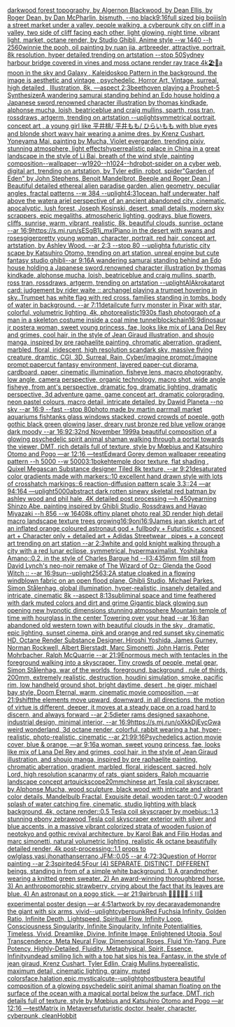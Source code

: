 [darkwood forest topography, by Algernon Blackwood, by Dean Ellis, by Roger Dean, by Dan McPharlin, bismuth, --no black](https://www.ebank.nz/aiartgenerator?category=darkwood%20forest%20topography%2C%20by%20Algernon%20Blackwood%2C%20by%20Dean%20Ellis%2C%20by%20Roger%20Dean%2C%20by%20Dan%20McPharlin%2C%20bismuth%2C%20--no%20black)[9:16](https://www.ebank.nz/aiartgenerator?category=9%3A16)[full sized big boiiis](https://www.ebank.nz/aiartgenerator?category=full%20sized%20big%20boiiis)[In a street market under a valley, people walking, a cyberpunk city on cliff in a valley, two side of cliff facing each other, light glowing, night time, vibrant light, market, octane render, by Studio Ghibli, Anime style  --w 1440 --h 2560](https://www.ebank.nz/aiartgenerator?category=In%20a%20street%20market%20under%20a%20valley%2C%20people%20walking%2C%20a%20cyberpunk%20city%20on%20cliff%20in%20a%20valley%2C%20two%20side%20of%20cliff%20facing%20each%20other%2C%20light%20glowing%2C%20night%20time%2C%20vibrant%20light%2C%20market%2C%20octane%20render%2C%20by%20Studio%20Ghibli%2C%20Anime%20style%20%20--w%201440%20--h%202560)[winnie the pooh, oil painting by ruan jia, artbreeder, attractive, portrait, 8k resolution, hyper detailed,trending on artstation --stop 50](https://www.ebank.nz/aiartgenerator?category=winnie%20the%20pooh%2C%20oil%20painting%20by%20ruan%20jia%2C%20artbreeder%2C%20attractive%2C%20portrait%2C%208k%20resolution%2C%20hyper%20detailed%2Ctrending%20on%20artstation%20--stop%2050)[Sydney harbour bridge covered in vines and moss octane render ray trace 4k](https://www.ebank.nz/aiartgenerator?category=Sydney%20harbour%20bridge%20covered%20in%20vines%20and%20moss%20octane%20render%20ray%20trace%204k)[🏖🦑](https://www.ebank.nz/aiartgenerator?category=%F0%9F%8F%96%F0%9F%A6%91)[a moon in the sky and Galaxy , Kaleidoskop Pattern in the background, the image is aesthetic and vintage , psychedelic, Horror Art, Vintage, surreal, high detailed , Illustration, 8k, —aspect 2:3](https://www.ebank.nz/aiartgenerator?category=a%20moon%20in%20the%20sky%20and%20Galaxy%20%2C%20Kaleidoskop%20Pattern%20in%20the%20background%2C%20the%20image%20is%20aesthetic%20and%20vintage%20%2C%20psychedelic%2C%20Horror%20Art%2C%20Vintage%2C%20surreal%2C%20high%20detailed%20%2C%20Illustration%2C%208k%2C%20%E2%80%94aspect%202%3A3)[beethoven playing a Prophet-5 Synthesizer](https://www.ebank.nz/aiartgenerator?category=beethoven%20playing%20a%20Prophet-5%20Synthesizer)[A wandering samurai standing behind an Edo house holding a Japanese sword,renowned character illustration by thomas kindkade, alphonse mucha, loish, beatriceblue and craig mullins, sparth, ross tran, rossdraws, artgerm, trending on artstation --uplight](https://www.ebank.nz/aiartgenerator?category=A%20wandering%20samurai%20standing%20behind%20an%20Edo%20house%20holding%20a%20Japanese%20sword%2Crenowned%20character%20illustration%20by%20thomas%20kindkade%2C%20alphonse%20mucha%2C%20loish%2C%20beatriceblue%20and%20craig%20mullins%2C%20sparth%2C%20ross%20tran%2C%20rossdraws%2C%20artgerm%2C%20trending%20on%20artstation%20--uplight)[symmetrical portrait, concept art , a young girl like 平井桃/ 平井もも/ ひらいもも with blue eyes and blonde short wavy hair wearing a anime dres, by Krenz Cushart, Yoneyama Mai, painting by Mucha, Violet evergarden, trending pixiv, stunning atmosphere, light effects](https://www.ebank.nz/aiartgenerator?category=symmetrical%20portrait%2C%20concept%20art%20%2C%20a%20young%20girl%20like%20%E5%B9%B3%E4%BA%95%E6%A1%83/%20%E5%B9%B3%E4%BA%95%E3%82%82%E3%82%82/%20%E3%81%B2%E3%82%89%E3%81%84%E3%82%82%E3%82%82%20with%20blue%20eyes%20and%20blonde%20short%20wavy%20hair%20wearing%20a%20anime%20dres%2C%20by%20Krenz%20Cushart%2C%20Yoneyama%20Mai%2C%20painting%20by%20Mucha%2C%20Violet%20evergarden%2C%20trending%20pixiv%2C%20stunning%20atmosphere%2C%20light%20effects)[hyperrealistic palace in China in a great landscape in the style of Li Bai, breath of the wind style, painting composition--wallpaper--w1920--h1024--hd](https://www.ebank.nz/aiartgenerator?category=hyperrealistic%20palace%20in%20China%20in%20a%20great%20landscape%20in%20the%20style%20of%20Li%20Bai%2C%20breath%20of%20the%20wind%20style%2C%20painting%20composition--wallpaper--w1920--h1024--hd)[robot-spider on a cyber web, digital art, trending on artstation, by Tyler edlin, robot, spider](https://www.ebank.nz/aiartgenerator?category=robot-spider%20on%20a%20cyber%20web%2C%20digital%20art%2C%20trending%20on%20artstation%2C%20by%20Tyler%20edlin%2C%20robot%2C%20spider)["Garden of Eden" by John Stephens, Benoit Mandelbrot, Beeple and Roger Dean | Beautiful detailed ethereal alien paradise garden, alien geometry, peculiar angles, fractal patterns --w 384 --uplight](https://www.ebank.nz/aiartgenerator?category=%22Garden%20of%20Eden%22%20by%20John%20Stephens%2C%20Benoit%20Mandelbrot%2C%20Beeple%20and%20Roger%20Dean%20%7C%20Beautiful%20detailed%20ethereal%20alien%20paradise%20garden%2C%20alien%20geometry%2C%20peculiar%20angles%2C%20fractal%20patterns%20--w%20384%20--uplight)[4:3](https://www.ebank.nz/aiartgenerator?category=4%3A3)[1](https://www.ebank.nz/aiartgenerator?category=1)[ocean. half underwater, half above the water](https://www.ebank.nz/aiartgenerator?category=ocean.%20half%20underwater%2C%20half%20above%20the%20water)[a ariel perspective of an ancient abandoned city, cinematic, apocalyptic, lush forest, Joseph Kosinski, desert, small details, modern sky scrappers, epic megaliths, atmospheric lighting, godrays, blue flowers, cliffs, sunrise, warm, vibrant, realistic, 8k, beautiful clouds, sunrise, octane --ar 16:9](https://www.ebank.nz/aiartgenerator?category=a%20ariel%20perspective%20of%20an%20ancient%20abandoned%20city%2C%20cinematic%2C%20apocalyptic%2C%20lush%20forest%2C%20Joseph%20Kosinski%2C%20desert%2C%20small%20details%2C%20modern%20sky%20scrappers%2C%20epic%20megaliths%2C%20atmospheric%20lighting%2C%20godrays%2C%20blue%20flowers%2C%20cliffs%2C%20sunrise%2C%20warm%2C%20vibrant%2C%20realistic%2C%208k%2C%20beautiful%20clouds%2C%20sunrise%2C%20octane%20--ar%2016%3A9)[<https://s.mj.run/sESgB1j_mxI>](https://www.ebank.nz/aiartgenerator?category=%3Chttps%3A//s.mj.run/sESgB1j_mxI%3E)[Piano in the desert with swans and roses](https://www.ebank.nz/aiartgenerator?category=Piano%20in%20the%20desert%20with%20swans%20and%20roses)[giger](https://www.ebank.nz/aiartgenerator?category=giger)[pretty young woman, character, portrait, red hair, concept art, artstation, by Ashley Wood. --ar 2:3 --stop 80 --uplight](https://www.ebank.nz/aiartgenerator?category=pretty%20young%20woman%2C%20character%2C%20portrait%2C%20red%20hair%2C%20concept%20art%2C%20artstation%2C%20by%20Ashley%20Wood.%20--ar%202%3A3%20--stop%2080%20--uplight)[a futuristic city scape by Katsuhiro Otomo, trending on art station, unreal engine  but cute fantasy studio ghibli--ar 9:16](https://www.ebank.nz/aiartgenerator?category=a%20futuristic%20city%20scape%20by%20Katsuhiro%20Otomo%2C%20trending%20on%20art%20station%2C%20unreal%20engine%20%20but%20cute%20fantasy%20studio%20ghibli--ar%209%3A16)[A wandering samurai standing behind an Edo house holding a Japanese sword,renowned character illustration by thomas kindkade, alphonse mucha, loish, beatriceblue and craig mullins, sparth, ross tran, rossdraws, artgerm, trending on artstation --uplight](https://www.ebank.nz/aiartgenerator?category=A%20wandering%20samurai%20standing%20behind%20an%20Edo%20house%20holding%20a%20Japanese%20sword%2Crenowned%20character%20illustration%20by%20thomas%20kindkade%2C%20alphonse%20mucha%2C%20loish%2C%20beatriceblue%20and%20craig%20mullins%2C%20sparth%2C%20ross%20tran%2C%20rossdraws%2C%20artgerm%2C%20trending%20on%20artstation%20--uplight)[AlAkroka](https://www.ebank.nz/aiartgenerator?category=AlAkroka)[tarot card: judgement by rider waite :: archangel playing a trumpet hovering in sky..Trumpet has white flag with red cross.  families standing in tombs. body of water in background.  --ar 7:11](https://www.ebank.nz/aiartgenerator?category=tarot%20card%3A%20judgement%20by%20rider%20waite%20%3A%3A%20archangel%20playing%20a%20trumpet%20hovering%20in%20sky..Trumpet%20has%20white%20flag%20with%20red%20cross.%20%20families%20standing%20in%20tombs.%20body%20of%20water%20in%20background.%20%20--ar%207%3A11)[detail](https://www.ebank.nz/aiartgenerator?category=detail)[cute furry monster in Pixar with star, colorful, volumetric lighting, 4k, photorealistic](https://www.ebank.nz/aiartgenerator?category=cute%20furry%20monster%20in%20Pixar%20with%20star%2C%20colorful%2C%20volumetric%20lighting%2C%204k%2C%20photorealistic)[1930s flash photograph of a man in a skeleton costume inside a coal mine tunnel](https://www.ebank.nz/aiartgenerator?category=1930s%20flash%20photograph%20of%20a%20man%20in%20a%20skeleton%20costume%20inside%20a%20coal%20mine%20tunnel)[blockchain](https://www.ebank.nz/aiartgenerator?category=blockchain)[16:9](https://www.ebank.nz/aiartgenerator?category=16%3A9)[dinosaur jr poster](https://www.ebank.nz/aiartgenerator?category=dinosaur%20jr%20poster)[a woman, sweet young princess, fae, looks like mix of Lana Del Rey and grimes, cool hair, in the style of Jean Giraud illustration, and shoujo manga, inspired by pre raphaelite painting, chromatic aberration, gradient, marbled, floral, iridescent, high resolution scan](https://www.ebank.nz/aiartgenerator?category=a%20woman%2C%20sweet%20young%20princess%2C%20fae%2C%20looks%20like%20mix%20of%20Lana%20Del%20Rey%20and%20grimes%2C%20cool%20hair%2C%20in%20the%20style%20of%20Jean%20Giraud%20illustration%2C%20and%20shoujo%20manga%2C%20inspired%20by%20pre%20raphaelite%20painting%2C%20chromatic%20aberration%2C%20gradient%2C%20marbled%2C%20floral%2C%20iridescent%2C%20high%20resolution%20scan)[dark sky, massive flying creature, dramtic, CGI, 3D, Surreal, Rain, Cyber](https://www.ebank.nz/aiartgenerator?category=dark%20sky%2C%20massive%20flying%20creature%2C%20dramtic%2C%20CGI%2C%203D%2C%20Surreal%2C%20Rain%2C%20Cyber)[/imagine prompt:/imagine prompt:papercut fantasy environment, layered paper-cut diorama, cardboard, paper, cinematic illumination, fisheye lens, macro photography, low angle, camera perspective, organic technology, macro shot, wide angle fisheye, from ant's perspective, dramatic fog, dramatic lighting, dramatic perspective, 3d adventure game, game concept art, dramatic colorgrading, neon pastel colours, macro detail, intricate detailed, by Dawid Planeta --no sky --ar 16:9 --fast --stop 80](https://www.ebank.nz/aiartgenerator?category=/imagine%20prompt%3A/imagine%20prompt%3Apapercut%20fantasy%20environment%2C%20layered%20paper-cut%20diorama%2C%20cardboard%2C%20paper%2C%20cinematic%20illumination%2C%20fisheye%20lens%2C%20macro%20photography%2C%20low%20angle%2C%20camera%20perspective%2C%20organic%20technology%2C%20macro%20shot%2C%20wide%20angle%20fisheye%2C%20from%20ant%27s%20perspective%2C%20dramatic%20fog%2C%20dramatic%20lighting%2C%20dramatic%20perspective%2C%203d%20adventure%20game%2C%20game%20concept%20art%2C%20dramatic%20colorgrading%2C%20neon%20pastel%20colours%2C%20macro%20detail%2C%20intricate%20detailed%2C%20by%20Dawid%20Planeta%20--no%20sky%20--ar%2016%3A9%20--fast%20--stop%2080)[photo made by martin parr](https://www.ebank.nz/aiartgenerator?category=photo%20made%20by%20martin%20parr)[mall market aquariums fishtanks glass windows stacked, crowd crowds of poeple, goth gothic black green glowing laser, dreary rust bronze red blue yellow orange dark moody --ar 16:9](https://www.ebank.nz/aiartgenerator?category=mall%20market%20aquariums%20fishtanks%20glass%20windows%20stacked%2C%20crowd%20crowds%20of%20poeple%2C%20goth%20gothic%20black%20green%20glowing%20laser%2C%20dreary%20rust%20bronze%20red%20blue%20yellow%20orange%20dark%20moody%20--ar%2016%3A9)[2:3](https://www.ebank.nz/aiartgenerator?category=2%3A3)[2nd November 1999](https://www.ebank.nz/aiartgenerator?category=2nd%20November%201999)[a beautiful composition of a glowing psychedelic spirit animal shaman walking through a portal towards the viewer, DMT,  rich details full of texture, style by Mœbius and Katsuhiro Otomo and Pogo —ar 12:16 —test](https://www.ebank.nz/aiartgenerator?category=a%20beautiful%20composition%20of%20a%20glowing%20psychedelic%20spirit%20animal%20shaman%20walking%20through%20a%20portal%20towards%20the%20viewer%2C%20DMT%2C%20%20rich%20details%20full%20of%20texture%2C%20style%20by%20M%C5%93bius%20and%20Katsuhiro%20Otomo%20and%20Pogo%20%E2%80%94ar%2012%3A16%20%E2%80%94test)[Edward Gorey demon wallpaper repeating pattern --h 5000 --w 5000](https://www.ebank.nz/aiartgenerator?category=Edward%20Gorey%20demon%20wallpaper%20repeating%20pattern%20--h%205000%20--w%205000)[3:1](https://www.ebank.nz/aiartgenerator?category=3%3A1)[bokeh](https://www.ebank.nz/aiartgenerator?category=bokeh)[temple door texture, flat shading , Quixel Megascan Substance designer Tiled 8k texture, --ar 9:21](https://www.ebank.nz/aiartgenerator?category=temple%20door%20texture%2C%20flat%20shading%20%2C%20Quixel%20Megascan%20Substance%20designer%20Tiled%208k%20texture%2C%20--ar%209%3A21)[desaturated color gradients made with markers::10 excellent hand drawn style with lots of crosshatch markings::6 reaction-diffusion pattern scale 3.3::24 —ar 94:164 —uplight](https://www.ebank.nz/aiartgenerator?category=desaturated%20color%20gradients%20made%20with%20markers%3A%3A10%20excellent%20hand%20drawn%20style%20with%20lots%20of%20crosshatch%20markings%3A%3A6%20reaction-diffusion%20pattern%20scale%203.3%3A%3A24%20%E2%80%94ar%2094%3A164%20%E2%80%94uplight)[5000](https://www.ebank.nz/aiartgenerator?category=5000)[abstract dark rotten sinewy skeletal red batman by ashley wood and phil hale, 4K detailed post processing —h 450](https://www.ebank.nz/aiartgenerator?category=abstract%20dark%20rotten%20sinewy%20skeletal%20red%20batman%20by%20ashley%20wood%20and%20phil%20hale%2C%204K%20detailed%20post%20processing%20%E2%80%94h%20450)[yearning Shinzo Abe, painting inspired by Ghibli Studio, Rossdraws and Hayao Miyazaki --h 856 --w 1640](https://www.ebank.nz/aiartgenerator?category=yearning%20Shinzo%20Abe%2C%20painting%20inspired%20by%20Ghibli%20Studio%2C%20Rossdraws%20and%20Hayao%20Miyazaki%20--h%20856%20--w%201640)[8k,](https://www.ebank.nz/aiartgenerator?category=8k%2C)[of](https://www.ebank.nz/aiartgenerator?category=of)[tiny planet photo real 3D render high detail macro landscape texture trees growing](https://www.ebank.nz/aiartgenerator?category=tiny%20planet%20photo%20real%203D%20render%20high%20detail%20macro%20landscape%20texture%20trees%20growing)[16:9](https://www.ebank.nz/aiartgenerator?category=16%3A9)[oni](https://www.ebank.nz/aiartgenerator?category=oni)[16:9](https://www.ebank.nz/aiartgenerator?category=16%3A9)[James jean sketch art of an inflated orange coloured  astronaut god + fullbody + Futuristic + concept art + Character only + detailed art + Adidas Streetwear , pipes + a concept art trending on art station --ar 2:3](https://www.ebank.nz/aiartgenerator?category=James%20jean%20sketch%20art%20of%20an%20inflated%20orange%20coloured%20%20astronaut%20god%20%2B%20fullbody%20%2B%20Futuristic%20%2B%20concept%20art%20%2B%20Character%20only%20%2B%20detailed%20art%20%2B%20Adidas%20Streetwear%20%2C%20pipes%20%2B%20a%20concept%20art%20trending%20on%20art%20station%20--ar%202%3A3)[white and gold knight walking through a city with a red lunar eclipse, symmetrical, hypermaximalist, Yoshitaka Amano::0.2, in the style of Charles Bargue hd --ll](https://www.ebank.nz/aiartgenerator?category=white%20and%20gold%20knight%20walking%20through%20a%20city%20with%20a%20red%20lunar%20eclipse%2C%20symmetrical%2C%20hypermaximalist%2C%20Yoshitaka%20Amano%3A%3A0.2%2C%20in%20the%20style%20of%20Charles%20Bargue%20hd%20--ll)[3:4](https://www.ebank.nz/aiartgenerator?category=3%3A4)[35mm film still from David Lynch's neo-noir remake of The Wizard of Oz:: Glenda the Good Witch :: --ar 16:9](https://www.ebank.nz/aiartgenerator?category=35mm%20film%20still%20from%20David%20Lynch%27s%20neo-noir%20remake%20of%20The%20Wizard%20of%20Oz%3A%3A%20Glenda%20the%20Good%20Witch%20%3A%3A%20--ar%2016%3A9)[sun](https://www.ebank.nz/aiartgenerator?category=sun)[--uplight](https://www.ebank.nz/aiartgenerator?category=--uplight)[256](https://www.ebank.nz/aiartgenerator?category=256)[3:2](https://www.ebank.nz/aiartgenerator?category=3%3A2)[A statue cloaked in a flowing windblown fabric on an open flood plane, Ghibli Studio, Michael Parkes, Simon Stålenhag, global illumination, hyper-realistic, insanely detailed and intricate, cinematic 8k --aspect 8:13](https://www.ebank.nz/aiartgenerator?category=A%20statue%20cloaked%20in%20a%20flowing%20windblown%20fabric%20on%20an%20open%20flood%20plane%2C%20Ghibli%20Studio%2C%20Michael%20Parkes%2C%20Simon%20St%C3%A5lenhag%2C%20global%20illumination%2C%20hyper-realistic%2C%20insanely%20detailed%20and%20intricate%2C%20cinematic%208k%20--aspect%208%3A13)[subliminal space and time feathered with dark muted colors and dirt and grime Gigantic black glowing sun opening new hypnotic dimensions stunning atmosphere Mountain temple of time with hourglass in the center Towering over your head --ar 16:8](https://www.ebank.nz/aiartgenerator?category=subliminal%20space%20and%20time%20feathered%20with%20dark%20muted%20colors%20and%20dirt%20and%20grime%20Gigantic%20black%20glowing%20sun%20opening%20new%20hypnotic%20dimensions%20stunning%20atmosphere%20Mountain%20temple%20of%20time%20with%20hourglass%20in%20the%20center%20Towering%20over%20your%20head%20--ar%2016%3A8)[an abandoned old western town with beautiful clouds  in the sky , dramatic, epic lighting, sunset,cinema, pink and orange and red sunset sky,cinematic HD, Octane Render Substance Designer. Hiroshi Yoshida, James Gurney, Norman Rockwell, Albert Bierstadt, Marc Simonetti, John Harris, Peter Mohrbacher, Ralph McQuarrie --ar 21:9](https://www.ebank.nz/aiartgenerator?category=an%20abandoned%20old%20western%20town%20with%20beautiful%20clouds%20%20in%20the%20sky%20%2C%20dramatic%2C%20epic%20lighting%2C%20sunset%2Ccinema%2C%20pink%20and%20orange%20and%20red%20sunset%20sky%2Ccinematic%20HD%2C%20Octane%20Render%20Substance%20Designer.%20Hiroshi%20Yoshida%2C%20James%20Gurney%2C%20Norman%20Rockwell%2C%20Albert%20Bierstadt%2C%20Marc%20Simonetti%2C%20John%20Harris%2C%20Peter%20Mohrbacher%2C%20Ralph%20McQuarrie%20--ar%2021%3A9)[Enormous mech with tentacles in the foreground walking into a skyscraper. Tiny crowds of people, metal gear, Simon Stålenhag, war of the worlds, foreground, background , rule of thirds, 200mm, extremely realistic, destruction, houdini simulation, smoke, pacific rim, low handheld ground shot,  bright daytime, desert , he giger, michael bay style, Doom Eternal, warm, cinematic movie composition, —ar 21:9](https://www.ebank.nz/aiartgenerator?category=Enormous%20mech%20with%20tentacles%20in%20the%20foreground%20walking%20into%20a%20skyscraper.%20Tiny%20crowds%20of%20people%2C%20metal%20gear%2C%20Simon%20St%C3%A5lenhag%2C%20war%20of%20the%20worlds%2C%20foreground%2C%20background%20%2C%20rule%20of%20thirds%2C%20200mm%2C%20extremely%20realistic%2C%20destruction%2C%20houdini%20simulation%2C%20smoke%2C%20pacific%20rim%2C%20low%20handheld%20ground%20shot%2C%20%20bright%20daytime%2C%20desert%20%2C%20he%20giger%2C%20michael%20bay%20style%2C%20Doom%20Eternal%2C%20warm%2C%20cinematic%20movie%20composition%2C%20%E2%80%94ar%2021%3A9)[shift](https://www.ebank.nz/aiartgenerator?category=shift)[the elements move upward, downward, in all directions, the motion of virtue is different, deeper, it moves at a steady pace on a road hard to discern, and always forward --ar 2:5](https://www.ebank.nz/aiartgenerator?category=the%20elements%20move%20upward%2C%20downward%2C%20in%20all%20directions%2C%20the%20motion%20of%20virtue%20is%20different%2C%20deeper%2C%20it%20moves%20at%20a%20steady%20pace%20on%20a%20road%20hard%20to%20discern%2C%20and%20always%20forward%20--ar%202%3A5)[dieter rams designed saxaphone, industrial design, minimal interior, --ar 16:9](https://www.ebank.nz/aiartgenerator?category=dieter%20rams%20designed%20saxaphone%2C%20industrial%20design%2C%20minimal%20interior%2C%20--ar%2016%3A9)[<https://s.mj.run/oXkkDjEycGw>](https://www.ebank.nz/aiartgenerator?category=%3Chttps%3A//s.mj.run/oXkkDjEycGw%3E)[a weird wonderland, 3d octane render, colorful, rabbit wearing a hat, hyper-realistic, photo-realistic, cinematic --ar 21:9](https://www.ebank.nz/aiartgenerator?category=a%20weird%20wonderland%2C%203d%20octane%20render%2C%20colorful%2C%20rabbit%20wearing%20a%20hat%2C%20hyper-realistic%2C%20photo-realistic%2C%20cinematic%20--ar%2021%3A9)[9:16](https://www.ebank.nz/aiartgenerator?category=9%3A16)[Psychedelics action movie cover, blue & orange, —ar 9:16](https://www.ebank.nz/aiartgenerator?category=Psychedelics%20action%20movie%20cover%2C%20blue%20%26%20orange%2C%20%E2%80%94ar%209%3A16)[a woman, sweet young princess, fae, looks like mix of Lana Del Rey and grimes, cool hair, in the style of Jean Giraud illustration, and shoujo manga, inspired by pre raphaelite painting, chromatic aberration, gradient, marbled, floral, iridescent, sacred, holy Lord, high resolution scan](https://www.ebank.nz/aiartgenerator?category=a%20woman%2C%20sweet%20young%20princess%2C%20fae%2C%20looks%20like%20mix%20of%20Lana%20Del%20Rey%20and%20grimes%2C%20cool%20hair%2C%20in%20the%20style%20of%20Jean%20Giraud%20illustration%2C%20and%20shoujo%20manga%2C%20inspired%20by%20pre%20raphaelite%20painting%2C%20chromatic%20aberration%2C%20gradient%2C%20marbled%2C%20floral%2C%20iridescent%2C%20sacred%2C%20holy%20Lord%2C%20high%20resolution%20scan)[army of rats, giant spiders, Ralph mcquarrie landscape concept art](https://www.ebank.nz/aiartgenerator?category=army%20of%20rats%2C%20giant%20spiders%2C%20Ralph%20mcquarrie%20landscape%20concept%20art)[quickscope](https://www.ebank.nz/aiartgenerator?category=quickscope)[20mm](https://www.ebank.nz/aiartgenerator?category=20mm)[chinese art Tesla coil skyscraper, by Alphonse Mucha, wood sculpture, black wood with intricate and vibrant color details, Mandelbulb Fractal, Exquisite detail, wooden tarot::0.7 wooden splash of water catching fire, cinematic, studio lighting with black background, 4k, octane render::0.5 Tesla coil skyscraper by moebius::1.3 stunning ebony zebrawood Tesla coil skyscraper exterior with silver and blue accents, in a massive vibrant colorized strata of wooden fusion of neotokyo and gothic revival architecture, by Karol Bak and Filip Hodas and marc simonetti, natural volumetric lighting, realistic 4k octane beautifully detailed render, 4k post-processing::1.1 props to owlglass,vasi,jhonathanserrano,JFM::0.05 --ar 4:7](https://www.ebank.nz/aiartgenerator?category=chinese%20art%20Tesla%20coil%20skyscraper%2C%20by%20Alphonse%20Mucha%2C%20wood%20sculpture%2C%20black%20wood%20with%20intricate%20and%20vibrant%20color%20details%2C%20Mandelbulb%20Fractal%2C%20Exquisite%20detail%2C%20wooden%20tarot%3A%3A0.7%20wooden%20splash%20of%20water%20catching%20fire%2C%20cinematic%2C%20studio%20lighting%20with%20black%20background%2C%204k%2C%20octane%20render%3A%3A0.5%20Tesla%20coil%20skyscraper%20by%20moebius%3A%3A1.3%20stunning%20ebony%20zebrawood%20Tesla%20coil%20skyscraper%20exterior%20with%20silver%20and%20blue%20accents%2C%20in%20a%20massive%20vibrant%20colorized%20strata%20of%20wooden%20fusion%20of%20neotokyo%20and%20gothic%20revival%20architecture%2C%20by%20Karol%20Bak%20and%20Filip%20Hodas%20and%20marc%20simonetti%2C%20natural%20volumetric%20lighting%2C%20realistic%204k%20octane%20beautifully%20detailed%20render%2C%204k%20post-processing%3A%3A1.1%20props%20to%20owlglass%2Cvasi%2Cjhonathanserrano%2CJFM%3A%3A0.05%20--ar%204%3A7)[2:3](https://www.ebank.nz/aiartgenerator?category=2%3A3)[Question of Horror painting --ar 2:3](https://www.ebank.nz/aiartgenerator?category=Question%20of%20Horror%20painting%20--ar%202%3A3)[spirited](https://www.ebank.nz/aiartgenerator?category=spirited)[4:5](https://www.ebank.nz/aiartgenerator?category=4%3A5)[Four (4) SEPARATE, DISTINCT, DIFFERENT beings, standing in from of a simple white background:  1) A grandmother, wearing a knitted green sweater.  2) An award-winning thoroughbred horse.  3) An anthropomorphic strawberry, crying about the fact that its leaves are blue.  4) An astronaut on a pogo stick.  —ar 21:9](https://www.ebank.nz/aiartgenerator?category=Four%20%284%29%20SEPARATE%2C%20DISTINCT%2C%20DIFFERENT%20beings%2C%20standing%20in%20from%20of%20a%20simple%20white%20background%3A%20%201%29%20A%20grandmother%2C%20wearing%20a%20knitted%20green%20sweater.%20%202%29%20An%20award-winning%20thoroughbred%20horse.%20%203%29%20An%20anthropomorphic%20strawberry%2C%20crying%20about%20the%20fact%20that%20its%20leaves%20are%20blue.%20%204%29%20An%20astronaut%20on%20a%20pogo%20stick.%20%20%E2%80%94ar%2021%3A9)[airbrush 💊🪬💉🧼🎀🖇⛓🔩 experimental poster design —ar 4:5](https://www.ebank.nz/aiartgenerator?category=airbrush%20%F0%9F%92%8A%F0%9F%AA%AC%F0%9F%92%89%F0%9F%A7%BC%F0%9F%8E%80%F0%9F%96%87%E2%9B%93%F0%9F%94%A9%20experimental%20poster%20design%20%E2%80%94ar%204%3A5)[1](https://www.ebank.nz/aiartgenerator?category=1)[artwork by roy decarava](https://www.ebank.nz/aiartgenerator?category=artwork%20by%20roy%20decarava)[demon](https://www.ebank.nz/aiartgenerator?category=demon)[andre the giant with six arms, vivid](https://www.ebank.nz/aiartgenerator?category=andre%20the%20giant%20with%20six%20arms%2C%20vivid)[--uplight](https://www.ebank.nz/aiartgenerator?category=--uplight)[cyberpunk](https://www.ebank.nz/aiartgenerator?category=cyberpunk)[Red Fuchsia Infinity, Golden Ratio, Infinite Depth, Lightspeed, Spiritual Flow, Infinity Loop, Consciousness Singularity, Infinite Singularity, Infinite Potentialities, Timeless, Vivid, Dreamlike, Divine, Infinite Image, Enlightened Utopia, Soul Transcendence, Meta Neural Flow, Dimensional Roses, Fluid Yin-Yang, Pure Potency, Highly-Detailed, Fluidity, Metaphysical, Spirit, Essence, Infinity](https://www.ebank.nz/aiartgenerator?category=Red%20Fuchsia%20Infinity%2C%20Golden%20Ratio%2C%20Infinite%20Depth%2C%20Lightspeed%2C%20Spiritual%20Flow%2C%20Infinity%20Loop%2C%20Consciousness%20Singularity%2C%20Infinite%20Singularity%2C%20Infinite%20Potentialities%2C%20Timeless%2C%20Vivid%2C%20Dreamlike%2C%20Divine%2C%20Infinite%20Image%2C%20Enlightened%20Utopia%2C%20Soul%20Transcendence%2C%20Meta%20Neural%20Flow%2C%20Dimensional%20Roses%2C%20Fluid%20Yin-Yang%2C%20Pure%20Potency%2C%20Highly-Detailed%2C%20Fluidity%2C%20Metaphysical%2C%20Spirit%2C%20Essence%2C%20Infinity)[undead smiling lich with a top hat sips his tea. Fantasy. in the style of jean giraud, Krenz Cushart, Tyler Edlin, Craig Mullins,hyperealistic, maximum detail, cinematic lighting, grainy, muted colors](https://www.ebank.nz/aiartgenerator?category=undead%20smiling%20lich%20with%20a%20top%20hat%20sips%20his%20tea.%20Fantasy.%20in%20the%20style%20of%20jean%20giraud%2C%20Krenz%20Cushart%2C%20Tyler%20Edlin%2C%20Craig%20Mullins%2Chyperealistic%2C%20maximum%20detail%2C%20cinematic%20lighting%2C%20grainy%2C%20muted%20colors)[face,halation,epic,mystical](https://www.ebank.nz/aiartgenerator?category=face%2Chalation%2Cepic%2Cmystical)[cute](https://www.ebank.nz/aiartgenerator?category=cute)[--uplight](https://www.ebank.nz/aiartgenerator?category=--uplight)[ghostbuster](https://www.ebank.nz/aiartgenerator?category=ghostbuster)[a beautiful composition of a glowing psychedelic spirit animal shaman floating on the surface of the ocean with a magical portal below the surface, DMT,  rich details full of texture, style by Mœbius and Katsuhiro Otomo and Pogo —ar 12:16 —test](https://www.ebank.nz/aiartgenerator?category=a%20beautiful%20composition%20of%20a%20glowing%20psychedelic%20spirit%20animal%20shaman%20floating%20on%20the%20surface%20of%20the%20ocean%20with%20a%20magical%20portal%20below%20the%20surface%2C%20DMT%2C%20%20rich%20details%20full%20of%20texture%2C%20style%20by%20M%C5%93bius%20and%20Katsuhiro%20Otomo%20and%20Pogo%20%E2%80%94ar%2012%3A16%20%E2%80%94test)[Matrix in Metaverse](https://www.ebank.nz/aiartgenerator?category=Matrix%20in%20Metaverse)[futuristic doctor, healer, character, cyberpunk, clean](https://www.ebank.nz/aiartgenerator?category=futuristic%20doctor%2C%20healer%2C%20character%2C%20cyberpunk%2C%20clean)[Hobbit](https://www.ebank.nz/aiartgenerator?category=Hobbit)